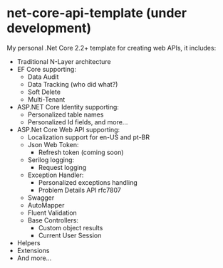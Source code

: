 # net-core-api-template (under development)

My personal .Net Core 2.2+ template for creating web APIs, it includes:

- Traditional N-Layer architecture
- EF Core supporting:
  - Data Audit 
  - Data Tracking (who did what?)
  - Soft Delete
  - Multi-Tenant
- ASP.NET Core Identity supporting:
  - Personalized table names
  - Personalized Id fields, and more...
- ASP.Net Core Web API supporting:
  - Localization support for en-US and pt-BR  
  - Json Web Token:
    - Refresh token (coming soon)
  - Serilog logging:
    - Request logging
  - Exception Handler:
    - Personalized exceptions handling
    - Problem Details API rfc7807
  - Swagger
  - AutoMapper
  - Fluent Validation
  - Base Controllers:  
    - Custom object results
    - Current User Session
- Helpers
- Extensions
- And more...

